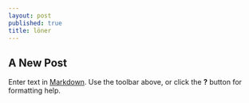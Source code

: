 ```yaml
---
layout: post
published: true
title: löner
---
```



## A New Post

Enter text in [Markdown](http://daringfireball.net/projects/markdown/). Use the toolbar above, or click the **?** button for formatting help.
